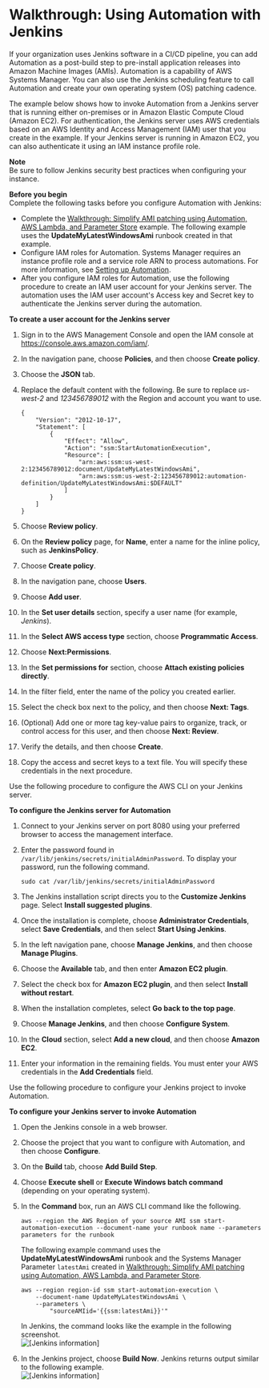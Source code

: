 # Walkthrough: Using Automation with Jenkins<a name="automation-jenkins"></a>

If your organization uses Jenkins software in a CI/CD pipeline, you can add Automation as a post\-build step to pre\-install application releases into Amazon Machine Images \(AMIs\)\. Automation is a capability of AWS Systems Manager\. You can also use the Jenkins scheduling feature to call Automation and create your own operating system \(OS\) patching cadence\.

The example below shows how to invoke Automation from a Jenkins server that is running either on\-premises or in Amazon Elastic Compute Cloud \(Amazon EC2\)\. For authentication, the Jenkins server uses AWS credentials based on an AWS Identity and Access Management \(IAM\) user that you create in the example\. If your Jenkins server is running in Amazon EC2, you can also authenticate it using an IAM instance profile role\.

**Note**  
Be sure to follow Jenkins security best practices when configuring your instance\.

**Before you begin**  
Complete the following tasks before you configure Automation with Jenkins:
+ Complete the [Walkthrough: Simplify AMI patching using Automation, AWS Lambda, and Parameter Store](automation-walk-patch-windows-ami-simplify.md) example\. The following example uses the **UpdateMyLatestWindowsAmi** runbook created in that example\.
+ Configure IAM roles for Automation\. Systems Manager requires an instance profile role and a service role ARN to process automations\. For more information, see [Setting up Automation](automation-setup.md)\.
+ After you configure IAM roles for Automation, use the following procedure to create an IAM user account for your Jenkins server\. The automation uses the IAM user account's Access key and Secret key to authenticate the Jenkins server during the automation\.

**To create a user account for the Jenkins server**

1. Sign in to the AWS Management Console and open the IAM console at [https://console\.aws\.amazon\.com/iam/](https://console.aws.amazon.com/iam/)\.

1. In the navigation pane, choose **Policies**, and then choose **Create policy**\.

1. Choose the **JSON** tab\.

1. Replace the default content with the following\. Be sure to replace *us\-west\-2* and *123456789012* with the Region and account you want to use\.

   ```
   {
       "Version": "2012-10-17",
       "Statement": [
           {
               "Effect": "Allow",
               "Action": "ssm:StartAutomationExecution",
               "Resource": [
                   "arn:aws:ssm:us-west-2:123456789012:document/UpdateMyLatestWindowsAmi",
                   "arn:aws:ssm:us-west-2:123456789012:automation-definition/UpdateMyLatestWindowsAmi:$DEFAULT"
               ]
           }
       ]
   }
   ```

1. Choose **Review policy**\.

1. On the **Review policy** page, for **Name**, enter a name for the inline policy, such as **JenkinsPolicy**\.

1. Choose **Create policy**\.

1. In the navigation pane, choose **Users**\.

1. Choose **Add user**\.

1. In the **Set user details** section, specify a user name \(for example, *Jenkins*\)\.

1. In the **Select AWS access type** section, choose **Programmatic Access**\.

1. Choose **Next:Permissions**\.

1. In the **Set permissions for** section, choose **Attach existing policies directly**\.

1. In the filter field, enter the name of the policy you created earlier\.

1. Select the check box next to the policy, and then choose **Next: Tags**\.

1. \(Optional\) Add one or more tag key\-value pairs to organize, track, or control access for this user, and then choose **Next: Review**\.

1. Verify the details, and then choose **Create**\.

1. Copy the access and secret keys to a text file\. You will specify these credentials in the next procedure\.

Use the following procedure to configure the AWS CLI on your Jenkins server\.

**To configure the Jenkins server for Automation**

1. Connect to your Jenkins server on port 8080 using your preferred browser to access the management interface\.

1. Enter the password found in `/var/lib/jenkins/secrets/initialAdminPassword`\. To display your password, run the following command\.

   ```
   sudo cat /var/lib/jenkins/secrets/initialAdminPassword
   ```

1. The Jenkins installation script directs you to the **Customize Jenkins** page\. Select **Install suggested plugins**\.

1. Once the installation is complete, choose **Administrator Credentials**, select **Save Credentials**, and then select **Start Using Jenkins**\.

1. In the left navigation pane, choose **Manage Jenkins**, and then choose **Manage Plugins**\.

1. Choose the **Available** tab, and then enter **Amazon EC2 plugin**\.

1. Select the check box for **Amazon EC2 plugin**, and then select **Install without restart**\.

1. When the installation completes, select **Go back to the top page**\.

1. Choose **Manage Jenkins**, and then choose **Configure System**\.

1. In the **Cloud** section, select **Add a new cloud**, and then choose **Amazon EC2**\.

1. Enter your information in the remaining fields\. You must enter your AWS credentials in the **Add Credentials** field\.

Use the following procedure to configure your Jenkins project to invoke Automation\.

**To configure your Jenkins server to invoke Automation**

1. Open the Jenkins console in a web browser\.

1. Choose the project that you want to configure with Automation, and then choose **Configure**\.

1. On the **Build** tab, choose **Add Build Step**\.

1. Choose **Execute shell** or **Execute Windows batch command** \(depending on your operating system\)\.

1. In the **Command** box, run an AWS CLI command like the following\.

   ```
   aws --region the AWS Region of your source AMI ssm start-automation-execution --document-name your runbook name --parameters parameters for the runbook
   ```

   The following example command uses the **UpdateMyLatestWindowsAmi** runbook and the Systems Manager Parameter `latestAmi` created in [Walkthrough: Simplify AMI patching using Automation, AWS Lambda, and Parameter Store](automation-walk-patch-windows-ami-simplify.md)\.

   ```
   aws --region region-id ssm start-automation-execution \
       --document-name UpdateMyLatestWindowsAmi \
       --parameters \
           "sourceAMIid='{{ssm:latestAmi}}'"
   ```

   In Jenkins, the command looks like the example in the following screenshot\.  
![\[Jenkins information\]](http://docs.aws.amazon.com/systems-manager/latest/userguide/images/sysman-ami-jenkins2.png)

1. In the Jenkins project, choose **Build Now**\. Jenkins returns output similar to the following example\.  
![\[Jenkins information\]](http://docs.aws.amazon.com/systems-manager/latest/userguide/images/sysman-ami-jenkins.png)